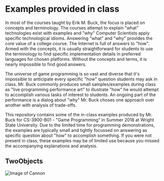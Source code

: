 # Examples provided in class

In most of the courses taught by Erik M. Buck, the focus is placed on concepts and terminology. The courses attempt to explain "what" technologies exist with examples and "why" Computer Scientists apply specific technological idioms. Answering "what" and "why" provides the core value of a college course. The Internet is full of answers to "how". Armed with the concepts, it is usually straightforward for students to use the terminology to find specific implementation details in preferred languages for chosen platforms. Without the concepts and terms, it is nearly impossible to find good answers.

The universe of game programming is so vast and diverse that it's impossible to anticipate every specific "how" question students may ask in class. Mr. Buck commonly produces small samples/examples during class as "live programming performance art" to illustrate "how" he would attempt to accomplish various tasks of interest to students. An ongoing part of the performance is a dialog about "why" Mr. Buck choses one approach over another with analysis of trade-offs.

This repository contains some of the in-class examples produced by Mr. Buck for CS-3900-B01 - "Game Programming" in Summer 2018 at Wright State University. Due to the limited time for programming demonstrations, the examples are typically small and tightly focussed on answering as specific question about "how" to accomplish something. If you were not present in class, these examples may be of limited use because you missed the accompanying explanations and analysis.

## TwoObjects
![Image of Cannon](http://cdn.rawgit.com/erikbuck/Unity3D_Examples/master/TwoObjects/Cannon.png)
